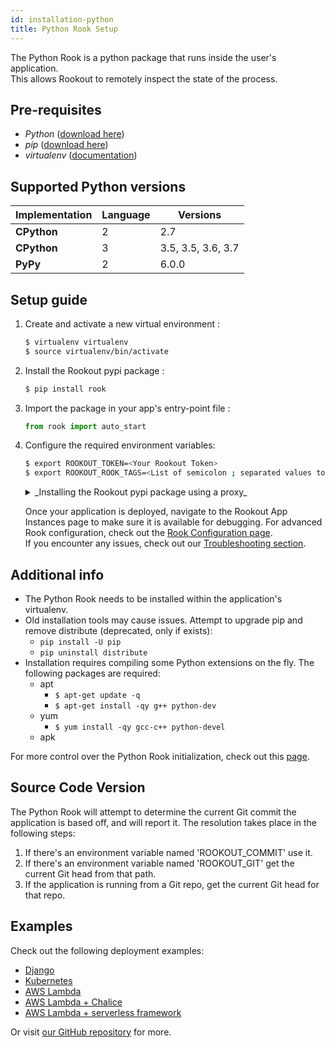 ```yaml
---
id: installation-python
title: Python Rook Setup
---
```


The Python Rook is a python package that runs inside the user's application.  
This allows Rookout to remotely inspect the state of the process.

## Pre-requisites
- *Python* ([download here](https://www.python.org/downloads/))
- *pip* ([download here](https://pip.pypa.io/en/stable/installing/))
- *virtualenv* ([documentation](https://virtualenv.pypa.io/en/stable/installation/))

## Supported Python versions

| Implementation     | Language   | Versions           |
| ------------------ | ---------- | ------------------ |
| **CPython**        | 2          | 2.7                |
| **CPython**        | 3          | 3.5, 3.5, 3.6, 3.7 |
| **PyPy**           | 2          | 6.0.0       |

## Setup guide

1. Create and activate a new virtual environment :
    ```bash
    $ virtualenv virtualenv
    $ source virtualenv/bin/activate
    ```

1. Install the Rookout pypi package :  
    ```bash
    $ pip install rook
    ```

1. Import the package in your app's entry-point file :  
    ```python
    from rook import auto_start
    ```

1. Configure the required environment variables:

    ```bash
    $ export ROOKOUT_TOKEN=<Your Rookout Token>
    $ export ROOKOUT_ROOK_TAGS=<List of semicolon ; separated values to identify this app instance>
    ```

    <details>
    <summary>_Installing the Rookout pypi package using a proxy_</summary>
    Unix:
    ```bash
    export HTTPS_PROXY=https://mypro.xy:1234 && pip install rook
    ```
    Windows:
    ```bash
    set HTTPS_PROXY=https://mypro.xy:1234 && pip install rook
    ```
    </details>

    Once your application is deployed, navigate to the Rookout App Instances page to make sure it is available for debugging.
    For advanced Rook configuration, check out the [Rook Configuration page](rooks-config.md).<br/>
    If you encounter any issues, check out our [Troubleshooting section](troubleshooting-rooks.md).

## Additional info

- The Python Rook needs to be installed within the application's virtualenv.
- Old installation tools may cause issues. Attempt to upgrade pip and remove distribute (deprecated, only if exists):
    - `pip install -U pip`
    - `pip uninstall distribute`
- Installation requires compiling some Python extensions on the fly. The following packages are required:
  - apt
    - `$ apt-get update -q`
    - `$ apt-get install -qy g++ python-dev`
  - yum
    - `$ yum install -qy gcc-c++ python-devel`
  - apk

For more control over the Python Rook initialization, check out this [page](rooks-python_interface.md).

## Source Code Version

The Python Rook will attempt to determine the current Git commit the application is based off, and will report it.
The resolution takes place in the following steps:
1. If there's an environment variable named 'ROOKOUT_COMMIT' use it.
1. If there's an environment variable named 'ROOKOUT_GIT' get the current Git head from that path.
1. If the application is running from a Git repo, get the current Git head for that repo.   

## Examples

Check out the following deployment examples:

- [Django](https://github.com/Rookout/deployment-examples/tree/master/python-django)
- [Kubernetes](https://github.com/Rookout/deployment-examples/tree/master/python-kubernetes)
- [AWS Lambda](https://github.com/Rookout/deployment-examples/tree/master/python-aws-lambda)
- [AWS Lambda + Chalice](https://github.com/Rookout/deployment-examples/tree/master/python-aws-chalice)
- [AWS Lambda + serverless framework ](https://github.com/Rookout/deployment-examples/tree/master/python-aws-serverlessframework)

Or visit [our GitHub repository](https://github.com/Rookout/deployment-examples) for more.